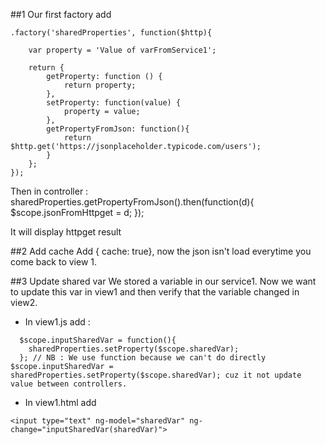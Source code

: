 ##1 Our first factory
add 
```
.factory('sharedProperties', function($http){

    var property = 'Value of varFromService1';

    return {
        getProperty: function () {
            return property;
        },
        setProperty: function(value) {
            property = value;
        },
        getPropertyFromJson: function(){
            return $http.get('https://jsonplaceholder.typicode.com/users');
        }
    };  
});
```

Then in controller : 
  sharedProperties.getPropertyFromJson().then(function(d){
    $scope.jsonFromHttpget = d;
  });

  It will display httpget result

##2 Add cache
Add { cache: true}, now the json isn't load everytime you come back to view 1.

##3 Update shared var
We stored a variable in our service1. Now we want to update this var in view1 and then verify that the variable changed in view2.
- In view1.js add : 
```
  $scope.inputSharedVar = function(){
    sharedProperties.setProperty($scope.sharedVar);
  }; // NB : We use function because we can't do directly $scope.inputSharedVar = sharedProperties.setProperty($scope.sharedVar); cuz it not update value between controllers.

```
- In view1.html add 
```
<input type="text" ng-model="sharedVar" ng-change="inputSharedVar(sharedVar)">
```